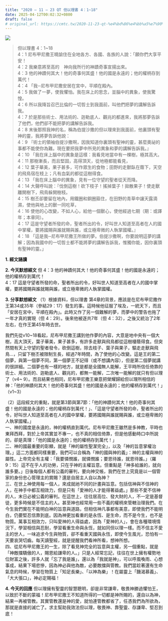 ```yaml
---
title: "2020 – 11 – 23 QT 但以理書 4：1~18"
date: 2025-04-12T00:02:32+0800
draft: false
# original_url: https://cmtc.tw/2020-11-23-qt-%e4%bd%86%e4%bb%a5%e7%90%86%e6%9b%b8-4%ef%bc%9a118
---
```


![](/images/qt.jpg)
> 但以理書 4：1\~18  
> 4：1 尼布甲尼撒王曉諭住在全地各方、各國、各族的人說：「願你們大享平安！  
> 4：2 我樂意將至高的　神向我所行的神蹟奇事宣揚出來。  
> 4：3 他的神蹟何其大！他的奇事何其盛！他的國是永遠的；他的權柄存到萬代！  
> 4：4 「我─尼布甲尼撒安居在宮中，平順在殿內。  
> 4：5 我做了一夢，使我懼怕。我在床上的思念，並腦中的異象，使我驚惶。  
> 4：6 所以我降旨召巴比倫的一切哲士到我面前，叫他們把夢的講解告訴我。  
> 4：7 於是那些術士、用法術的、迦勒底人、觀兆的都進來，我將那夢告訴了他們，他們卻不能把夢的講解告訴我。  
> 4：8 末後那照我神的名，稱為伯提沙撒的但以理來到我面前，他裏頭有聖神的靈，我將夢告訴他說：  
> 4：9 『術士的領袖伯提沙撒啊，因我知道你裏頭有聖神的靈，甚麼奧祕的事都不能使你為難。現在要把我夢中所見的異象和夢的講解告訴我。』  
> 4：10 「我在床上腦中的異象是這樣：我看見地當中有一棵樹，極其高大。  
> 4：11 那樹漸長，而且堅固，高得頂天，從地極都能看見，  
> 4：12 葉子華美，果子甚多，可作眾生的食物；田野的走獸臥在蔭下，天空的飛鳥宿在枝上；凡有血氣的都從這樹得食。  
> 4：13 「我在床上腦中的異象，見有一位守望的聖者從天而降。  
> 4：14 大聲呼叫說：『伐倒這樹！砍下枝子！搖掉葉子！拋散果子！使走獸離開樹下，飛鳥躲開樹枝。  
> 4：15 樹丕卻要留在地內，用鐵圈和銅圈箍住，在田野的青草中讓天露滴濕，使他與地上的獸一同吃草，  
> 4：16 使他的心改變，不如人心，給他一個獸心，使他經過七期（期：或譯年；本章同）。  
> 4：17 這是守望者所發的命，聖者所出的令，好叫世人知道至高者在人的國中掌權，要將國賜與誰就賜與誰，或立極卑微的人執掌國權。』  
> 4：18 「這是我─尼布甲尼撒王所做的夢。伯提沙撒啊，你要說明這夢的講解；因為我國中的一切哲士都不能將夢的講解告訴我，惟獨你能，因你裏頭有聖神的靈。」

**1. 經文誦讀**

**2.  今天默想經文**
但 4：3 他的神蹟何其大！他的奇事何其盛！他的國是永遠的；他的權柄存到萬代！  
4：17 這是守望者所發的命，聖者所出的令，好叫世人知道至高者在人的國中掌權，要將國賜與誰就賜與誰，或立極卑微的人執掌國權。

**3. 分享默想經文**
（1）根據資料，但以理書 第4章的背景，應該是在尼布甲尼撒作王第34或35年（參結29：17）發生的事。這時候他征服了埃及，一統天下，而且「安居在宮中，平順在殿內」。此時又作了另一個難解的夢，而夢中的警告也拖了一年才真的實現（但 4：29）。後來他被逐共7年（但 4：32），之後又統治了2年左右，在作王第45年時去世。

我們先從v10\~18看起，尼布甲尼撒王講到他作夢的內容，大意是地中央有一個大樹，高大頂天，葉子華美，果子甚多，有許多走獸與飛鳥都從這樹棲蔭得食。但突然間有天上守望的聖者發令，砍倒這樹，除去枝子、葉子與果子，驅走走獸與飛鳥…，只留下樹丕被限制生長，經過7年時間，為了使他的心改變。這是王的第二個夢，與第一個夢不同，第一個夢王不記得（或不想講內容），但是第二個夢就講的很詳細。二個夢也有一樣的地方，就是都是全國無人能解，王平時所信任倚靠的術士、用法術的、迦勒底人、觀兆的，都無一能解，二次唯一能解的就只有但以理了（v4~ 9）。而且結果也相同，尼布甲尼撒王樂意把榮耀歸給但以理所相信的神：「他的神蹟何其大！他的奇事何其盛！他的國是永遠的；他的權柄存到萬代！」（v1\~3）

（2）這段經文的重點，就是第3節與第7節：「他的神蹟何其大！他的奇事何其盛！他的國是永遠的；他的權柄存到萬代！」、「這是守望者所發的命，聖者所出的令，好叫世人知道至高者在人的國中掌權，要將國賜與誰就賜與誰，或立極卑微的人執掌國權。」  
一、神的國度是永遠的，神的權柄直到萬代。尼布甲尼撒王雖然是多神教，平時也東拜西拜，對於上帝其實並不專一，也不真的相信倚靠，但是他感動時口中所說的，卻是真理：「他的國是永遠的；他的權柄存到萬代！」  
二、神的國最重要的彰顯，就是「神的屬性聖潔完全」，以及「神的旨意掌權治理。」這二方面都同樣重要，我們可以合稱為「神的國與神的義」：神的主權與神的屬性。上帝完全有主權：「我要憐憫誰，就憐憫誰；要恩待誰，就恩待誰。」（羅9：15）這不在乎人的功勞，只在乎神的主權旨意。但重點是「神多給誰的，就向誰多要。」日後每個人都有公義的審判，要向神交帳，我們在世上究竟是以一個管家的身份忠心管理主的賞賜？還是自居主人自以為神？  
三、在世上神使用每一個人，來成就祂不同的計畫與旨意。包括信神與不信神的人，在神手中都互相效力，但是只有「愛神的人才能得著益處。」那些不愛不信神的人，末日必被公義的審判。在這世上，往往居高位、發大財的人，不一定是基督徒，更多時候是不信主的人。甚至神也經常用一些不義的權柄來管轄治理我們。在今生我們實在不能明白神的旨意與道路，但相信神凡事都有美意，即使我們不能明白，仍要堅忍信靠到底。因為神更加看重的是永恆、是生命，而不是今生，也不是物質。萬事互相效力，只叫愛神的人得益處，因為「愛神的人」，會在各種環境情況下，學習相信與忍耐，學習看重生命與永恆，就如同但以理一樣。而不信主不愛主的世人，一味追求今生與物質，卻不看重天國與永恆，即使今生風光，恐怕有一天要哀哭切齒。每天讀聖經，就是提醒我們看神所看，想神所想。  
四、從尼布甲尼撒王的一生，除了看見神完全的旨意與主權，另一個重點，就是「神敵擋驕傲的人，賜恩給謙卑的人。」只是人經常忘記，往往在世上擁有權勢地位財富之後，許多人就「忘了我是誰」，還以為「我就是神」，可以呼風喚雨、心想事成，結果下場悲慘，因為神必與他為敵，必要敵擋與管教。我們當趁著還有生命氣息的時候，學習在物質上「知足長樂」、「以神為樂」！在屬靈上「饑渴慕義」、「大大張口」，神必定賜福！

**4. 今天的回應**
但以理擁有聖靈的智慧聰明，卻是非常謙卑，敬畏神勝過懼怕王，以致於不斷的蒙福！尼布甲尼撒王不知道所得的一切都是神所賜的，還自以為神，結果一再被管教。其實管教還是神的愛，就怕連管教都省了，任憑我們為所欲為，那就是直接的滅亡了。求主幫助我效法但以理，敬畏神、靠聖靈、存謙卑、堅忍到底！
